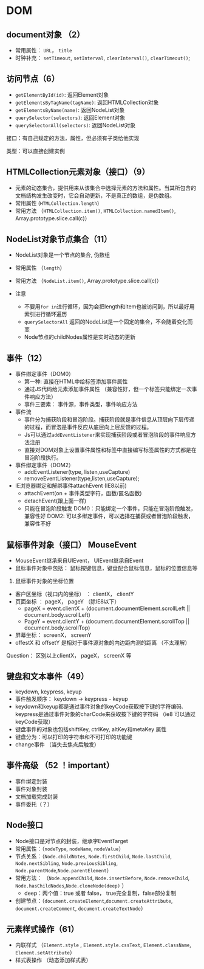 # DOM
## document对象 （2）
- 常用属性： `URL`， `title`
- 时钟补充： `setTimeout`, `setInterval`, `clearInterval()`, `clearTimeout()`;

## 访问节点（6）
- `getElementById(id)`: 返回Element对象
- `getElementsByTagName(tagName)`: 返回HTMLCollection对象
- `getElementsByName(name)`: 返回NodeList对象
- `querySelector(selectors)`: 返回Element对象
- `querySelectorAll(selectors)`: 返回NodeList对象

接口：有自己规定的方法，属性，但必须有子类给他实现

类型：可以直接创建实例

## HTMLCollection元素对象（接口）（9）
- 元素的动态集合，提供用来从该集合中选择元素的方法和属性。当其所包含的文档结构发生改变时，它会自动更新，不是真正的数组，是伪数组。
- 常用属性 (`HTMLCollection.length`)
- 常用方法 （`HTMLCollection.item()`, `HTMLCollection.namedItem()`, Array.prototype.slice.call(c)）

## NodeList对象节点集合（11）
- NodeList对象是一个节点的集合, 伪数组
- 常用属性 （`length`）
- 常用方法 （`NodeList.item()`, Array.prototype.slice.call(c)）

- 注意
   - 不要用`for in`进行循环，因为会把length和item也被访问到，所以最好用索引进行循环遍历
   - `querySelectorAll` 返回的NodeList是一个固定的集合，不会随着变化而变
   - Node节点的childNodes属性是实时动态的更新
   
## 事件（12）
- 事件绑定事件（DOM0）
   - 第一种: 直接在HTML中给标签添加事件属性
   - 通过JS代码给元素添加事件属性 （兼容性好，但一个标签只能绑定一次事件响应方法）
   - 事件三要素： 事件源，事件类型，事件响应方法
- 事件流
   - 事件分为捕获阶段和冒泡阶段。捕获阶段就是事件信息从顶层向下层传递的过程，而冒泡是事件反应从底层向上层反馈的过程。
   - Js可以通过`addEventListener`来实现捕获阶段或者冒泡阶段的事件响应方法注册
   - 直接对DOM对象上设置事件属性和标签中直接编写标签属性的方式都是在冒泡阶段执行。
- 事件绑定事件（DOM2）
   - addEventListener(type, listen,useCapture)
   - removeEventListener(type,listen,useCapture);
 - IE浏览器绑定和解绑事件attachEvent (IE8以前)
   - attachEvent(on + 事件类型字符，函数/匿名函数)
   - detachEvent(跟上面一样)
   - 只能在冒泡阶段触发
 DOM0：只能绑定一个事件，只能在冒泡阶段触发，兼容性好
 DOM2: 可以多绑定事件，可以选择在捕获或者冒泡阶段触发，兼容性不好
   
   
## 鼠标事件对象（接口） MouseEvent
- MouseEvent继承来自UIEvent， UIEvent继承自Event
- 鼠标事件对象中包括： 鼠标按键信息，键盘配合鼠标信息，鼠标的位置信息等

1. 鼠标事件对象的坐标位置
- 客户区坐标（视口内的坐标） ： clientX， clientY
- 页面坐标 ： pageX， pageY （除IE8以下）
  - pageX = event.clientX + (document.documentElement.scrollLeft || document.body.scrollLeft)
  - PageY = event.clientY + (document.documentElement.scrollTop || document.body.scrollTop)
- 屏幕坐标： screenX， screenY
- offestX 和 offsetY 是相对于事件源对象的内边距内测的距离 （不太理解）

Question： 区别以上clientX， pageX， screenX 等


## 键盘和文本事件（49）
- keydown, keypress, keyup
- 事件触发顺序： keydown -> keypress - keyup
- keydown和keyup都是通过事件对象的keyCode获取按下键的字符编码. keypress是通过事件对象的charCode来获取按下键的字符码
（ie8 可以通过keyCode获取）
- 键盘事件的对象也包括shiftKey, ctrlKey, altKey和metaKey 属性
- 键盘分为：可以打印的字符串和不可打印的功能键
- change事件 （当失去焦点后触发）

## 事件高级 （52 ！important）
- 事件绑定封装
- 事件对象封装
- 文档加载完成封装
- 事件委托（？）

## Node接口
- Node接口是对节点的封装，继承字EventTarget
- 常用属性：（`nodeType`, `nodeName`, `nodeValue`）
- 节点关系：（`Node.childNotes`, `Node.firstChild`, `Node.lastChild`, `Node.nextSibling`, `Node.previousSibling`, 
`Node.parentNode`,`Node.parentElement`）
- 常用方法： （`Node.appendChild`, `Node.insertBefore`, `Node.removeChild`, `Node.hasChildNodes`,`Node.cloneNode(deep)` ）
   - deep：两个值：true 或者 false， true完全复制，false部分复制
- 创建节点：（`document.createElement`,`document.createAttribute`, `document.createComment`, `document.createTextNode`）

## 元素样式操作（61）
- 内联样式 （`Element.style` ,  `Element.style.cssText`, `Element.className`, `Element.setAttribute`）
- 样式表操作 （动态添加样式表）
